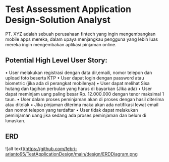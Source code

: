 # Test Assessment Application Design-Solution Analyst
PT. XYZ adalah sebuah perusahaan fintech yang ingin mengembangkan mobile apps mereka, dalam upaya menjangkau pengguna yang lebih luas mereka ingin mengembakan aplikasi pinjaman online.

## Potential High Level User Story:
•	User melakukan registrasi dengan data dir,emaili, nomor telepon dan upload foto beserta KTP
•	User dapat login dengan password atau biometric (jika ada di perangkat mobilenya)
•	User dapat melihat Sisa hutang dan tagihan perbulan yang harus di bayarkan (Jika ada)
•	User dapat meminjam uang paling besar Rp. 12.000.000 dengan tenor maksimal 1 taun. 
•	User dalam proses peminjaman akan di proses dengan hasil diterima atau ditolak
•	Jika pinjaman diterima maka akan ada notifikasi lewat email dan nomot telepon yang terdaftar
•	User tidak dapat melakukan peminjaman uang jika sedang ada proses peminjaman dan belum di lunaskan.

## ERD
![alt text](https://github.com/febri-arianto95/TestApplicationDesign/main/design/ERDDiagram.png
